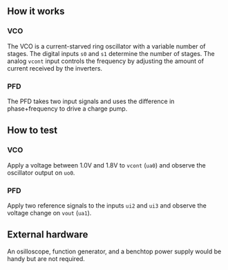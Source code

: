 <!---

This file is used to generate your project datasheet. Please fill in the information below and delete any unused
sections.

You can also include images in this folder and reference them in the markdown. Each image must be less than
512 kb in size, and the combined size of all images must be less than 1 MB.
-->

## How it works

### VCO
The VCO is a current-starved ring oscillator with a variable number of stages. The digital inputs `s0` and `s1` determine the number of stages. The analog `vcont` input controls the frequency by adjusting the amount of current received by the inverters.

### PFD
The PFD takes two input signals and uses the difference in phase+frequency to drive a charge pump.

## How to test

### VCO
Apply a voltage between 1.0V and 1.8V to `vcont` (`ua0`) and observe the oscillator output on `uo0`.

### PFD
Apply two reference signals to the inputs `ui2` and `ui3` and observe the voltage change on `vout` (`ua1`).

## External hardware

An osilloscope, function generator, and a benchtop power supply would be handy but are not required.
